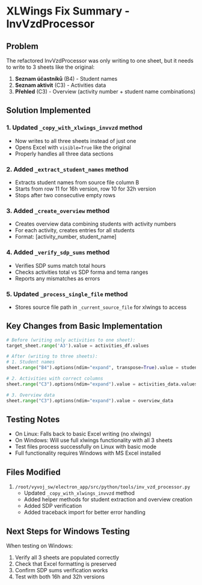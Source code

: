 # XLWings Fix Summary - InvVzdProcessor

## Problem
The refactored InvVzdProcessor was only writing to one sheet, but it needs to write to 3 sheets like the original:
1. **Seznam účastníků** (B4) - Student names
2. **Seznam aktivit** (C3) - Activities data
3. **Přehled** (C3) - Overview (activity number + student name combinations)

## Solution Implemented

### 1. Updated `_copy_with_xlwings_invvzd` method
- Now writes to all three sheets instead of just one
- Opens Excel with `visible=True` like the original
- Properly handles all three data sections

### 2. Added `_extract_student_names` method
- Extracts student names from source file column B
- Starts from row 11 for 16h version, row 10 for 32h version
- Stops after two consecutive empty rows

### 3. Added `_create_overview` method
- Creates overview data combining students with activity numbers
- For each activity, creates entries for all students
- Format: [activity_number, student_name]

### 4. Added `_verify_sdp_sums` method
- Verifies SDP sums match total hours
- Checks activities total vs SDP forma and tema ranges
- Reports any mismatches as errors

### 5. Updated `_process_single_file` method
- Stores source file path in `_current_source_file` for xlwings to access

## Key Changes from Basic Implementation

```python
# Before (writing only activities to one sheet):
target_sheet.range('A3').value = activities_df.values

# After (writing to three sheets):
# 1. Student names
sheet.range("B4").options(ndim="expand", transpose=True).value = student_names

# 2. Activities with correct columns
sheet.range("C3").options(ndim="expand").value = activities_data.values

# 3. Overview data
sheet.range("C3").options(ndim="expand").value = overview_data
```

## Testing Notes

- On Linux: Falls back to basic Excel writing (no xlwings)
- On Windows: Will use full xlwings functionality with all 3 sheets
- Test files process successfully on Linux with basic mode
- Full functionality requires Windows with MS Excel installed

## Files Modified

1. `/root/vyvoj_sw/electron_app/src/python/tools/inv_vzd_processor.py`
   - Updated `_copy_with_xlwings_invvzd` method
   - Added helper methods for student extraction and overview creation
   - Added SDP verification
   - Added traceback import for better error handling

## Next Steps for Windows Testing

When testing on Windows:
1. Verify all 3 sheets are populated correctly
2. Check that Excel formatting is preserved
3. Confirm SDP sums verification works
4. Test with both 16h and 32h versions